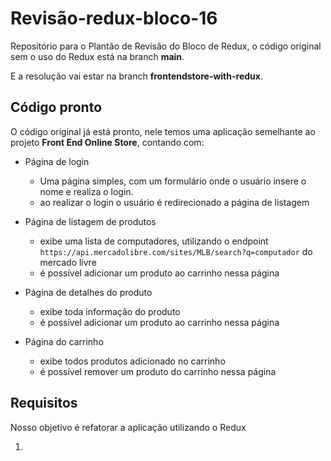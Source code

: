 # Revisão-redux-bloco-16
Repositório para o Plantão de Revisão do Bloco de Redux, o código original sem o uso do Redux está na branch **main**.

E a resolução vai estar na branch **frontendstore-with-redux**.

## Código pronto

O código original já está pronto, nele temos uma aplicação semelhante ao projeto **Front End Online Store**, contando com:

- Página de login
  - Uma página simples, com um formulário onde o usuário insere o nome e realiza o login.
  - ao realizar o login o usuário é redirecionado a página de listagem


- Página de listagem de produtos
  - exibe uma lista de computadores, utilizando o endpoint <br/> `https://api.mercadolibre.com/sites/MLB/search?q=computador` do mercado livre
  - é possível adicionar um produto ao carrinho nessa página


- Página de detalhes do produto
  - exibe toda informação do produto
  - é possível adicionar um produto ao carrinho nessa página


- Página do carrinho
  - exibe todos produtos adicionado no carrinho
  - é possível remover um produto do carrinho nessa página



## Requisitos

Nosso objetivo é refatorar a aplicação utilizando o Redux

1. 
